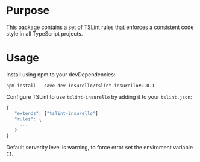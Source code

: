 # Purpose

This package contains a set of TSLint rules that enforces a consistent code style in all TypeScript projects.

# Usage

Install using npm to your devDependencies:

```
npm install --save-dev insurello/tslint-insurello#2.0.1
```

Configure TSLint to use `tslint-insurello` by adding it to your `tslint.json`:

```javascript
{
   "extends": ["tslint-insurello"]
   "rules": {
     ...
   }
}
```

Default serverity level is warning, to force error set the enviroment variable `CI`.
